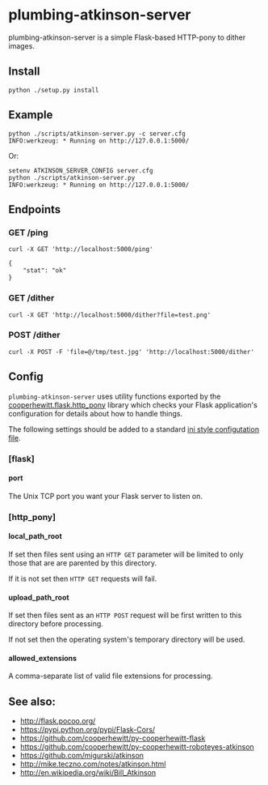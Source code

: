 # plumbing-atkinson-server

plumbing-atkinson-server is a simple Flask-based HTTP-pony to dither images.

## Install

	python ./setup.py install

## Example

	python ./scripts/atkinson-server.py -c server.cfg
	INFO:werkzeug: * Running on http://127.0.0.1:5000/

Or:

	setenv ATKINSON_SERVER_CONFIG server.cfg
	python ./scripts/atkinson-server.py
	INFO:werkzeug: * Running on http://127.0.0.1:5000/

## Endpoints

### GET /ping 

	curl -X GET 'http://localhost:5000/ping'

	{
		"stat": "ok"
	}

### GET /dither

	curl -X GET 'http://localhost:5000/dither?file=test.png'

### POST /dither

	curl -X POST -F 'file=@/tmp/test.jpg' 'http://localhost:5000/dither'

## Config

`plumbing-atkinson-server` uses utility functions exported by the
[cooperhewitt.flask.http_pony](https://github.com/cooperhewitt/py-cooperhewitt-flask/blob/master/cooperhewitt/flask/http_pony.py)
library which checks your Flask application's configuration for details about
how to handle things.

The following settings should be added to a standard [ini style configutation
file](https://en.wikipedia.org/wiki/INI_file).

### [flask]

#### port

The Unix TCP port you want your Flask server to listen on.

### [http_pony]

#### local_path_root

If set then files sent using an `HTTP GET` parameter will be limited to only
those that are are parented by this directory.

If it is not set then `HTTP GET` requests will fail.

#### upload_path_root

If set then files sent as an `HTTP POST` request will be first written to this
directory before processing.

If not set then the operating system's temporary directory will be used.

#### allowed_extensions

A comma-separate list of valid file extensions for processing.

## See also:

* http://flask.pocoo.org/
* https://pypi.python.org/pypi/Flask-Cors/
* https://github.com/cooperhewitt/py-cooperhewitt-flask
* https://github.com/cooperhewitt/py-cooperhewitt-roboteyes-atkinson
* https://github.com/migurski/atkinson
* http://mike.teczno.com/notes/atkinson.html
* http://en.wikipedia.org/wiki/Bill_Atkinson
